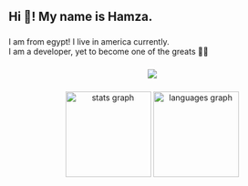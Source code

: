<h2 align="left">Hi 👋! My name is Hamza.</h2>

###

<p align="left">I am from egypt! I live in america currently.<br>I am a developer, yet to become one of the greats 🧑‍🍳</p>

###

<div align="center">
  <img src="https://profile-counter.glitch.me/hamzascript/count.svg?"  />
</div>

###

<div align="center">
  <img src="https://github-readme-stats.vercel.app/api?username=hamzascript&hide_title=false&hide_rank=false&show_icons=true&include_all_commits=true&count_private=true&disable_animations=false&theme=dracula&locale=en&hide_border=false&order=1" height="150" alt="stats graph"  />
  <img src="https://github-readme-stats.vercel.app/api/top-langs?username=hamzascript&locale=en&hide_title=false&layout=compact&card_width=320&langs_count=5&theme=dracula&hide_border=false&order=2" height="150" alt="languages graph"  />
</div>
